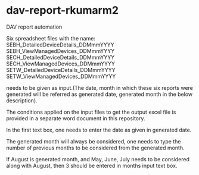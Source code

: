 # dav-report-rkumarm2
DAV report automation

Six spreadsheet files with the name: 
SEBH_DetailedDeviceDetails_DDMmmYYYY
SEBH_ViewManagedDevices_DDMmmYYYY
SECH_DetailedDeviceDetails_DDMmmYYYY
SECH_ViewManagedDevices_DDMmmYYYY
SETW_DetailedDeviceDetails_DDMmmYYYY
SETW_ViewManagedDevices_DDMmmYYYY

needs to be given as input.(The date, month in which these six reports were generated will be referred as generated date, generated month in the below description).

The conditions applied on the input files to get the output excel file is provided in a separate word document in this repository.

In the first text box, one needs to enter the date as given in generated date.

The generated month will always be considered, one needs to type the number of previous months to be considered from the generated month. 

If August is generated month, and May, June, July needs to be considered along with August, then 3 should be entered in months input text box.


